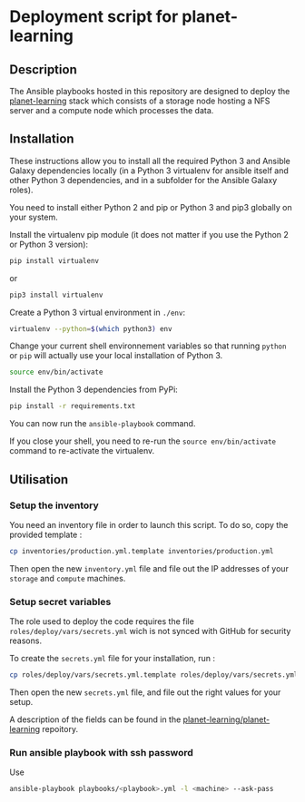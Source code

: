 # Deployment script for planet-learning

## Description

The Ansible playbooks hosted in this repository are designed to deploy the [planet-learning](https://github.com/planet-learning/planet-learning) stack which consists of a storage node hosting a NFS server and a compute node which processes the data.

## Installation

These instructions allow you to install all the required Python 3 and Ansible Galaxy dependencies locally (in a Python 3 virtualenv for ansible itself and other Python 3 dependencies, and in a subfolder for the Ansible Galaxy roles).

You need to install either Python 2 and pip or Python 3 and pip3 globally on your system.

Install the virtualenv pip module (it does not matter if you use the Python 2 or Python 3 version):

```bash
pip install virtualenv
```

or

```bash
pip3 install virtualenv
```

Create a Python 3 virtual environment in `./env`:

```bash
virtualenv --python=$(which python3) env
```

Change your current shell environnement variables so that running `python` or `pip` will actually use your local installation of Python 3.

```bash
source env/bin/activate
```

Install the Python 3 dependencies from PyPi:

```bash
pip install -r requirements.txt
```

You can now run the `ansible-playbook` command.

If you close your shell, you need to re-run the `source env/bin/activate` command to re-activate the virtualenv.

## Utilisation

### Setup the inventory

You need an inventory file in order to launch this script. To do so, copy the provided template :

```sh
cp inventories/production.yml.template inventories/production.yml
```

Then open the new `inventory.yml` file and file out the IP addresses of your `storage` and `compute` machines.

### Setup secret variables

The role used to deploy the code requires the file `roles/deploy/vars/secrets.yml` wich is not synced with GitHub for security reasons.

To create the `secrets.yml` file for your installation, run :

```sh
cp roles/deploy/vars/secrets.yml.template roles/deploy/vars/secrets.yml
```

Then open the new `secrets.yml` file, and file out the right values for your setup.

A description of the fields can be found in the [planet-learning/planet-learning](https://github.com/planet-learning/planet-learning) repoitory.

### Run ansible playbook with ssh password

Use 

```sh
ansible-playbook playbooks/<playbook>.yml -l <machine> --ask-pass
```